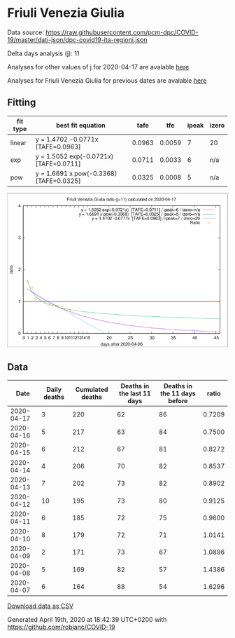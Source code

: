 # Friuli Venezia Giulia

Data source: https://raw.githubusercontent.com/pcm-dpc/COVID-19/master/dati-json/dpc-covid19-ita-regioni.json

Delta days analysis (j): 11

Analyses for other values of j for 2020-04-17 are avalable [here](../2020-04-17/README.md)

Analyses for Friuli Venezia Giulia for previous dates are avalable [here](../README.md)

## Fitting 
|fit type|best fit equation|tafe|tfe|ipeak|izero|
|-------|-----|--------|------|---|---|
|linear|y = 1.4702 -0.0771x  [TAFE=0.0963]|0.0963|0.0059|7|20|
|exp|y = 1.5052 exp(-0.0721x)  [TAFE=0.0711]|0.0711|0.0033|6|n/a|
|pow|y = 1.6691 x pow(-0.3368)  [TAFE=0.0325]|0.0325|0.0008|5|n/a|

![Plot](COVID-19_friuli_venezia_giulia_j11_2020-04-17.png)

## Data
|Date|Daily deaths|Cumulated deaths|Deaths in the last 11 days|Deaths in the 11 days before|ratio|
|----|----------|-----------|-------|--------------------|-----|
|2020-04-17|3|220|62|86|0.7209|
|2020-04-16|5|217|63|84|0.7500|
|2020-04-15|6|212|67|81|0.8272|
|2020-04-14|4|206|70|82|0.8537|
|2020-04-13|7|202|73|82|0.8902|
|2020-04-12|10|195|73|80|0.9125|
|2020-04-11|6|185|72|75|0.9600|
|2020-04-10|8|179|72|71|1.0141|
|2020-04-09|2|171|73|67|1.0896|
|2020-04-08|5|169|82|57|1.4386|
|2020-04-07|6|164|88|54|1.6296|

[Download data as CSV](COVID-19_friuli_venezia_giulia_j11_2020-04-17.csv)

Generated April 19th, 2020 at 18:42:39 UTC+0200 with https://github.com/robianc/COVID-19
